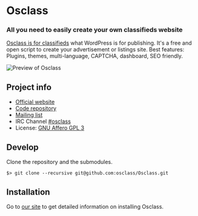 # Osclass

### All you need to easily create your own classifieds website

[Osclass is for classifieds][osclass] what WordPress is for publishing. It's a free
and open script to create your advertisement or listings site. Best features: Plugins,
themes, multi-language, CAPTCHA, dashboard, SEO friendly.

![Preview of Osclass][preview]

## Project info

* [Official website][osclass]
* [Code repository][code]
* [Mailing list][mailing]
* IRC Channel [#osclass][irc]
* License: [GNU Affero GPL 3][license]

## Develop

Clone the repository and the submodules.

```
$> git clone --recursive git@github.com:osclass/Osclass.git
```

## Installation

Go to [our site][installing] to get detailed information on installing Osclass.

[osclass]: http://osclass.org/
[preview]: http://osclass.org/wp-content/uploads/2011/01/single_job_board-1024x729.png
[code]: https://github.com/osclass/Osclass
[mailing]: http://list.osclass.org/listinfo/osc-develop
[irc]: http://webchat.freenode.net/?channels=osclass
[license]: http://www.gnu.org/licenses/agpl-3.0.html
[installing]: http://osclass.org/installing-osclass/